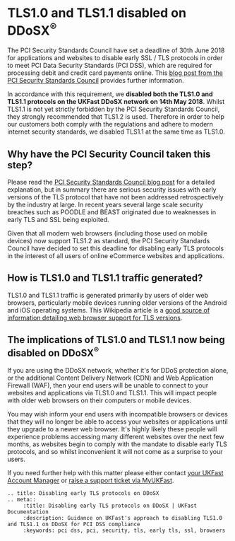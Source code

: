 # TLS1.0 and TLS1.1 disabled on DDoSX<sup>®</sup>

The PCI Security Standards Council have set a deadline of 30th June 2018 for applications and websites to disable early SSL / TLS protocols in order to meet PCI Data Security Standards (PCI DSS), which are required for processing debit and credit card payments online.  This [blog post from the PCI Security Standards Council](https://blog.pcisecuritystandards.org/are-you-ready-for-30-june-2018-sayin-goodbye-to-ssl-early-tls) provides further information.

In accordance with this requirement, we **disabled both the TLS1.0 and TLS1.1 protocols on the UKFast DDoSX network on 14th May 2018**.  Whilst TLS1.1 is not yet strictly forbidden by the PCI Security Standards Council, they strongly recommended that TLS1.2 is used.  Therefore in order to help our customers both comply with the regulations and adhere to modern internet security standards, we disabled TLS1.1 at the same time as TLS1.0.

## Why have the PCI Security Council taken this step?

Please read the [PCI Security Standards Council blog post](https://blog.pcisecuritystandards.org/are-you-ready-for-30-june-2018-sayin-goodbye-to-ssl-early-tls) for a detailed explanation, but in summary there are serious security issues with early versions of the TLS protocol that have not been addressed retrospectively by the industry at large.  In recent years several large scale security breaches such as POODLE and BEAST originated due to weaknesses in early TLS and SSL being exploited.

Given that all modern web browsers (including those used on mobile devices) now support TLS1.2 as standard, the PCI Security Standards Council have decided to set this deadline for disabling early TLS protocols in the interest of all users of online eCommerce websites and applications.


## How is TLS1.0 and TLS1.1 traffic generated?

TLS1.0 and TLS1.1 traffic is generated primarily by users of older web browsers, particularly mobile devices running older versions of the Android and iOS operating systems.  This Wikipedia article is a [good source of information detailing web browser support for TLS versions](https://en.wikipedia.org/wiki/Transport_Layer_Security).


## The implications of TLS1.0 and TLS1.1 now being disabled on DDoSX<sup>®</sup>

If you are using the DDoSX network, whether it's for DDoS protection alone, or the additional Content Delivery Network (CDN) and Web Application Firewall (WAF), then your end users will be unable to connect to your websites and applications via TLS1.0 and TLS1.1.  This will impact people with older web browsers on their computers or mobile devices.

You may wish inform your end users with incompatible browsers or devices that they will no longer be able to access your websites or applications until they upgrade to a newer web browser.  It's highly likely these people will experience problems accessing many different websites over the next few months, as websites begin to comply with the mandate to disable early TLS protocols, and so whilst inconvenient it will not come as a surprise to your users.

If you need further help with this matter please either contact [your UKFast Account Manager](https://my.ukfast.co.uk/account/your-account-manager.php) or [raise a support ticket via MyUKFast](https://my.ukfast.co.uk/pss/add.php).

```eval_rst
.. title: Disabling early TLS protocols on DDoSX
.. meta::
     :title: Disabling early TLS protocols on DDoSX | UKFast Documentation
     :description: Guidance on UKFast's approach to disabling TLS1.0 and TLS1.1 on DDoSX for PCI DSS compliance
     :keywords: pci dss, pci, security, tls, early tls, ssl, browsers
```
